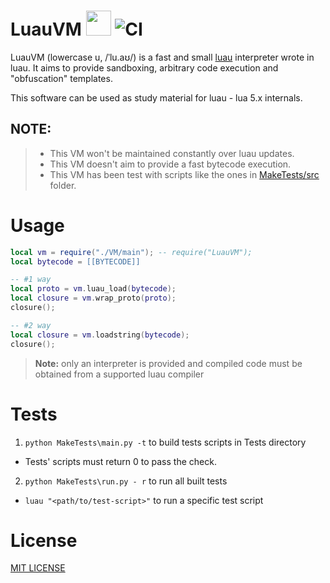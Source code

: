 LuauVM <img src="https://raw.githubusercontent.com/Roblox/luau/master/docs/logo.svg" height="40"> ![CI](https://github.com/uniquadev/LuauVM/workflows/build/badge.svg)
====
LuauVM (lowercase u, /ˈlu.aʊ/) is a fast and small [luau](https://github.com/Roblox/luau) interpreter wrote in luau. It aims to provide sandboxing, arbitrary code execution and "obfuscation" templates.

This software can be used as study material for luau - lua 5.x internals.

## NOTE:
> * This VM won't be maintained constantly over luau updates.
> * This VM doesn't aim to provide a fast bytecode execution.
> * This VM has been test with scripts like the ones in [MakeTests/src](https://github.com/uniquadev/LuauVM/tree/master/MakeTests/src) folder.

# Usage
```lua
local vm = require("./VM/main"); -- require("LuauVM");
local bytecode = [[BYTECODE]]

-- #1 way
local proto = vm.luau_load(bytecode);
local closure = vm.wrap_proto(proto);
closure();

-- #2 way
local closure = vm.loadstring(bytecode);
closure();
```

> **Note:** only an interpreter is provided and compiled code must be obtained from a supported luau compiler

# Tests
1) `python MakeTests\main.py -t` to build tests scripts in Tests directory
  - Tests' scripts must return 0 to pass the check.
2) `python MakeTests\run.py - r` to run all built tests
* `luau "<path/to/test-script>"` to run a specific test script 

# License
[MIT LICENSE](https://github.com/uniquadev/LuauVM/blob/master/LICENSE.txt)
